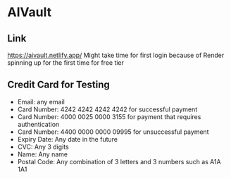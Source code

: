 # AIVault

## Link

https://aivault.netlify.app/ 
Might take time for first login because of Render spinning up for the first time for free tier

## Credit Card for Testing

- Email: any email
- Card Number: 4242 4242 4242 4242 for successful payment
- Card Number: 4000 0025 0000 3155 for payment that requires authentication
- Card Number: 4400 0000 0000 09995 for unsuccessful payment
- Expiry Date: Any date in the future
- CVC: Any 3 digits
- Name: Any name
- Postal Code: Any combination of 3 letters and 3 numbers such as A1A 1A1
